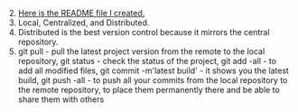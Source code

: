 
2. [Here is the README file I created.](../../README.md)
3.  Local, Centralized, and Distributed.
4.  Distributed is the best version control because it mirrors the central repository.
5.  git pull - pull the latest project version from the remote to the local repository, git status - check the status of the project, git add -all - to add all modified files, git commit -m'latest build' - it shows you the latest build, git push -all - to push all your commits from the local repository to the remote repository, to place them permanently there and be able to share them with others

